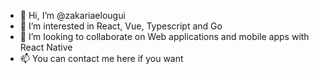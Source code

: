 - 👋 Hi, I’m @zakariaelougui
- 👀 I’m interested in React, Vue, Typescript and Go
- 💞️ I’m looking to collaborate on Web applications and mobile apps with React Native
- 📫 You can contact me here if you want

<!---
zakariaelougui/zakariaelougui is a ✨ special ✨ repository because its `README.md` (this file) appears on your GitHub profile.
You can click the Preview link to take a look at your changes.
--->
